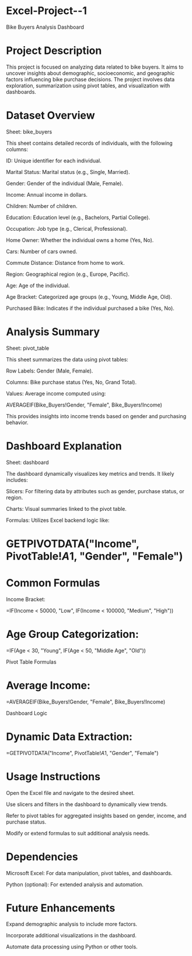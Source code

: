 # Excel-Project--1
Bike Buyers Analysis Dashboard
# Project Description

This project is focused on analyzing data related to bike buyers. It aims to uncover insights about demographic, socioeconomic, and geographic factors influencing bike purchase decisions. The project involves data exploration, summarization using pivot tables, and visualization with dashboards.

# Dataset Overview

Sheet: bike_buyers

This sheet contains detailed records of individuals, with the following columns:

ID: Unique identifier for each individual.

Marital Status: Marital status (e.g., Single, Married).

Gender: Gender of the individual (Male, Female).

Income: Annual income in dollars.

Children: Number of children.

Education: Education level (e.g., Bachelors, Partial College).

Occupation: Job type (e.g., Clerical, Professional).

Home Owner: Whether the individual owns a home (Yes, No).

Cars: Number of cars owned.

Commute Distance: Distance from home to work.

Region: Geographical region (e.g., Europe, Pacific).

Age: Age of the individual.

Age Bracket: Categorized age groups (e.g., Young, Middle Age, Old).

Purchased Bike: Indicates if the individual purchased a bike (Yes, No).

# Analysis Summary

Sheet: pivot_table

This sheet summarizes the data using pivot tables:

Row Labels: Gender (Male, Female).

Columns: Bike purchase status (Yes, No, Grand Total).

Values: Average income computed using:

AVERAGEIF(Bike_Buyers!Gender, "Female", Bike_Buyers!Income)

This provides insights into income trends based on gender and purchasing behavior.

# Dashboard Explanation

Sheet: dashboard

The dashboard dynamically visualizes key metrics and trends. It likely includes:

Slicers: For filtering data by attributes such as gender, purchase status, or region.

Charts: Visual summaries linked to the pivot table.

Formulas: Utilizes Excel backend logic like:
# GETPIVOTDATA("Income", PivotTable!$A$1, "Gender", "Female")

# Common Formulas

Income Bracket:

=IF(Income < 50000, "Low", IF(Income < 100000, "Medium", "High"))

# Age Group Categorization:

=IF(Age < 30, "Young", IF(Age < 50, "Middle Age", "Old"))

Pivot Table Formulas

# Average Income:

=AVERAGEIF(Bike_Buyers!Gender, "Female", Bike_Buyers!Income)

Dashboard Logic

# Dynamic Data Extraction:
=GETPIVOTDATA("Income", PivotTable!$A$1, "Gender", "Female")

# Usage Instructions

Open the Excel file and navigate to the desired sheet.

Use slicers and filters in the dashboard to dynamically view trends.

Refer to pivot tables for aggregated insights based on gender, income, and purchase status.

Modify or extend formulas to suit additional analysis needs.

# Dependencies

Microsoft Excel: For data manipulation, pivot tables, and dashboards.

Python (optional): For extended analysis and automation.

# Future Enhancements

Expand demographic analysis to include more factors.

Incorporate additional visualizations in the dashboard.

Automate data processing using Python or other tools.

